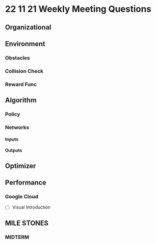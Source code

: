 # 22 11 21 Weekly Meeting Questions

## Organizational

## Environment
### Obstacles
### Collision Check
### Reward Func

  
## Algorithm
### Policy
### Networks
#### Inputs
#### Outputs

## Optimizer

## Performance
### Google Cloud
- [ ] Visual Introduction

## MILE STONES
### MIDTERM




